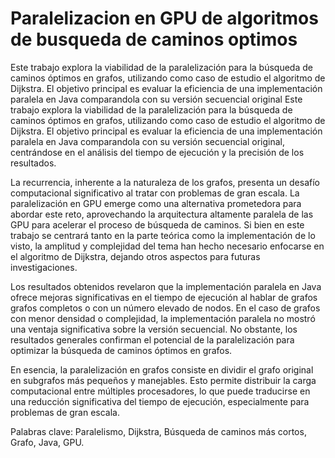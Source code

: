 # **Paralelizacion en GPU de algoritmos de busqueda de caminos optimos**
Este trabajo explora la viabilidad de la paralelización para la búsqueda de caminos óptimos en grafos, utilizando como caso de estudio el algoritmo de Dijkstra. El objetivo principal es evaluar la eficiencia de una implementación paralela en Java comparandola con su versión secuencial original
Este trabajo explora la viabilidad de la paralelización para la búsqueda de caminos óptimos en grafos, utilizando como caso de estudio el algoritmo de Dijkstra. El objetivo principal es evaluar la eficiencia de una implementación paralela en Java comparandola con su versión secuencial original, centrándose en el análisis del tiempo de ejecución y la precisión de los resultados.

La recurrencia, inherente a la naturaleza de los grafos, presenta un desafío computacional significativo al tratar con problemas de gran escala. La paralelización en GPU emerge como una alternativa prometedora para abordar este reto, aprovechando la arquitectura altamente paralela de las GPU para acelerar el proceso de búsqueda de caminos. Si bien en este trabajo se centrará tanto en la parte teórica como la implementación de lo visto, la amplitud y complejidad del tema han hecho necesario enfocarse en el algoritmo de Dijkstra, dejando otros aspectos para futuras investigaciones.

Los resultados obtenidos revelaron que la implementación paralela en Java ofrece mejoras significativas en el tiempo de ejecución al hablar de grafos grafos completos o con un número elevado de nodos. En el caso de grafos con menor densidad o complejidad, la implementación paralela no mostró una ventaja significativa sobre la versión secuencial. No obstante, los resultados generales confirman el potencial de la paralelización para optimizar la búsqueda de caminos óptimos en grafos.

En esencia, la paralelización en grafos consiste en dividir el grafo original en subgrafos más pequeños y manejables. Esto permite distribuir la carga computacional entre múltiples procesadores, lo que puede traducirse en una reducción significativa del tiempo de ejecución, especialmente para problemas de gran escala.

Palabras clave: Paralelismo, Dijkstra, Búsqueda de caminos más cortos, Grafo, Java, GPU. 
